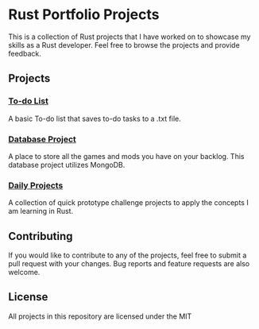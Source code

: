 # Rust Portfolio Projects

This is a collection of Rust projects that I have worked on to showcase my skills as a Rust developer. Feel free to browse the projects and provide feedback.

## Projects

### [To-do List](https://github.com/nuiben/rust/tree/main/todo)

A basic To-do list that saves to-do tasks to a .txt file.

### [Database Project](https://github.com/nuiben/rust/tree/main/game_list)

A place to store all the games and mods you have on your backlog. This database project utilizes MongoDB.

### [Daily Projects](https://github.com/nuiben/rust/tree/main/daily_projects)

A collection of quick prototype challenge projects to apply the concepts I am learning in Rust.

## Contributing

If you would like to contribute to any of the projects, feel free to submit a pull request with your changes. Bug reports and feature requests are also welcome.

## License

All projects in this repository are licensed under the MIT
